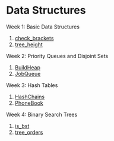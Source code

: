 # Data Structures

Week 1: Basic Data Structures  <br />
1. [check_brackets](https://github.com/biz-whitney/Coursera-Data-Structures-and-Algorithms-Specialization-/blob/master/Data%20Structures%20/Week1_basic_data_structures/check_brackets.java) <br />
1. [tree_height](https://github.com/biz-whitney/Coursera-Data-Structures-and-Algorithms-Specialization-/blob/master/Data%20Structures%20/Week1_basic_data_structures/tree_height.py) 

Week 2: Priority Queues and Disjoint Sets  <br />
1. [BuildHeap](https://github.com/biz-whitney/Coursera-Data-Structures-and-Algorithms-Specialization-/blob/master/Data%20Structures%20/Week2_priority_queues_and_disjoint_sets/BuildHeap.java) <br />
1. [JobQueue](https://github.com/biz-whitney/Coursera-Data-Structures-and-Algorithms-Specialization-/blob/master/Data%20Structures%20/Week2_priority_queues_and_disjoint_sets/JobQueue.java) 

Week 3: Hash Tables  <br />
1. [HashChains](https://github.com/biz-whitney/Coursera-Data-Structures-and-Algorithms-Specialization-/blob/master/Data%20Structures%20/Week3_hash_tables/HashChains.java) <br />
1. [PhoneBook](https://github.com/biz-whitney/Coursera-Data-Structures-and-Algorithms-Specialization-/blob/master/Data%20Structures%20/Week3_hash_tables/PhoneBook.java) 

Week 4: Binary Search Trees  <br />
1. [is_bst](https://github.com/biz-whitney/Coursera-Data-Structures-and-Algorithms-Specialization-/blob/master/Data%20Structures%20/Week4_binary_search_trees/is_bst.java) <br />
1. [tree_orders](https://github.com/biz-whitney/Coursera-Data-Structures-and-Algorithms-Specialization-/blob/master/Data%20Structures%20/Week4_binary_search_trees/tree_orders.java) 
